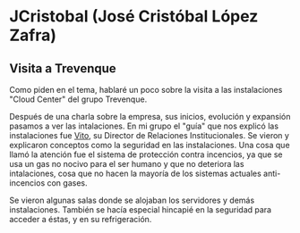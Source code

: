 # JCristobal (José Cristóbal López Zafra)


## Visita a Trevenque

Como piden en el tema, hablaré un poco sobre la visita a las instalaciones "Cloud Center" del grupo Trevenque. 

Después de una charla sobre la empresa, sus inicios, evolución y expansión pasamos a ver las intalaciones. 
En mi grupo el "guía" que nos explicó las instalaciones fue [Vito](https://twitter.com/vitoeps), su Director de Relaciones Institucionales. Se vieron y explicaron conceptos como la seguridad en las instalaciones. Una cosa que llamó la atención fue el sistema de protección contra incencios, ya que se usa un gas no nocivo para el ser humano y que no deteriora las intalaciones, cosa que no hacen la mayoría de los sistemas actuales anti-incencios con gases.

Se vieron algunas salas donde se alojaban los servidores y demás instalaciones. También se hacía especial hincapié en la seguridad para acceder a éstas, y en su refrigeración.
